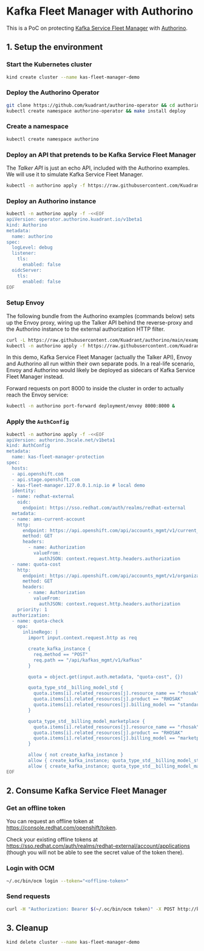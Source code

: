 # Kafka Fleet Manager with Authorino

This is a PoC on protecting [Kafka Service Fleet Manager](https://api.openshift.com/?urls.primaryName=kafka%20service%20fleet%20manager%20service) with [Authorino](https://github.com/kuadrant/authorino).

## 1. Setup the environment

### Start the Kubernetes cluster
```sh
kind create cluster --name kas-fleet-manager-demo
```

### Deploy the Authorino Operator
```sh
git clone https://github.com/kuadrant/authorino-operator && cd authorino-operator
kubectl create namespace authorino-operator && make install deploy
```

### Create a namespace
```sh
kubectl create namespace authorino
```

### Deploy an API that pretends to be Kafka Service Fleet Manager
The _Talker API_ is just an echo API, included with the Authorino examples. We will use it to simulate Kafka Service Fleet Manager.

```sh
kubectl -n authorino apply -f https://raw.githubusercontent.com/Kuadrant/authorino/main/examples/talker-api/talker-api-deploy.yaml
```

### Deploy an Authorino instance
```sh
kubectl -n authorino apply -f -<<EOF
apiVersion: operator.authorino.kuadrant.io/v1beta1
kind: Authorino
metadata:
  name: authorino
spec:
  logLevel: debug
  listener:
    tls:
      enabled: false
  oidcServer:
    tls:
      enabled: false
EOF
```

### Setup Envoy
The following bundle from the Authorino examples (commands below) sets up the Envoy proxy, wiring up the Talker API behind the reverse-proxy and the Authorino instance to the external authorization HTTP filter.

```sh
curl -L https://raw.githubusercontent.com/Kuadrant/authorino/main/examples/envoy/overlays/notls/configmap.yaml | sed -E 's/authorino-authorization/authorino-authorino-authorization/g;s/ timeout: 1s/ timeout: 3s/g' | kubectl -n myapp apply -f -
kubectl -n authorino apply -f https://raw.githubusercontent.com/Kuadrant/authorino/main/examples/envoy/base/envoy.yaml
```

In this demo, Kafka Service Fleet Manager (actually the Talker API), Envoy and Authorino all run within their own separate pods. In a real-life scenario, Envoy and Authorino would likely be deployed as sidecars of Kafka Service Fleet Manager instead.

Forward requests on port 8000 to inside the cluster in order to actually reach the Envoy service:

```sh
kubectl -n authorino port-forward deployment/envoy 8000:8000 &
```

### Apply the `AuthConfig`
```sh
kubectl -n authorino apply -f -<<EOF
apiVersion: authorino.3scale.net/v1beta1
kind: AuthConfig
metadata:
  name: kas-fleet-manager-protection
spec:
  hosts:
  - api.openshift.com
  - api.stage.openshift.com
  - kas-fleet-manager.127.0.0.1.nip.io # local demo
  identity:
  - name: redhat-external
    oidc:
      endpoint: https://sso.redhat.com/auth/realms/redhat-external
  metadata:
  - name: ams-current-account
    http:
      endpoint: https://api.openshift.com/api/accounts_mgmt/v1/current_account
      method: GET
      headers:
        - name: Authorization
          valueFrom:
            authJSON: context.request.http.headers.authorization
  - name: quota-cost
    http:
      endpoint: https://api.openshift.com/api/accounts_mgmt/v1/organizations/{auth.metadata.ams-current-account.organization.id}/quota_cost?fetchRelatedResources=true&search=allowed%20%3E%200
      method: GET
      headers:
        - name: Authorization
          valueFrom:
            authJSON: context.request.http.headers.authorization
    priority: 1
  authorization:
  - name: quota-check
    opa:
      inlineRego: |
        import input.context.request.http as req

        create_kafka_instance {
          req.method == "POST"
          req.path == "/api/kafkas_mgmt/v1/kafkas"
        }

        quota = object.get(input.auth.metadata, "quota-cost", {})

        quota_type_std__billing_model_std {
          quota.items[i].related_resources[j].resource_name == "rhosak"
          quota.items[i].related_resources[j].product == "RHOSAK"
          quota.items[i].related_resources[j].billing_model == "standard"
        }

        quota_type_std__billing_model_marketplace {
          quota.items[i].related_resources[j].resource_name == "rhosak"
          quota.items[i].related_resources[j].product == "RHOSAK"
          quota.items[i].related_resources[j].billing_model == "marketplace"
        }

        allow { not create_kafka_instance }
        allow { create_kafka_instance; quota_type_std__billing_model_std }
        allow { create_kafka_instance; quota_type_std__billing_model_marketplace }
EOF
```

## 2. Consume Kafka Service Fleet Manager

### Get an offline token
You can request an offline token at https://console.redhat.com/openshift/token.

Check your existing offline tokens at https://sso.redhat.com/auth/realms/redhat-external/account/applications (though you will not be able to see the secret value of the token there).

### Login with OCM
```sh
~/.oc/bin/ocm login --token="<offline-token>"
```

### Send requests
```sh
curl -H "Authorization: Bearer $(~/.oc/bin/ocm token)" -X POST http://kas-fleet-manager.127.0.0.1.nip.io:8000/api/kafkas_mgmt/v1/kafkas
```

## 3. Cleanup
```sh
kind delete cluster --name kas-fleet-manager-demo
```
